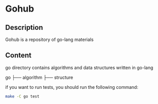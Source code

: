 # Gohub

## Description
Gohub is a repository of go-lang materials

## Content
go directory contains algorithms and data structures written in go-lang

go
├── algorithm
├── structure

if you want to run tests, you should run the following command:
```bash
make -C go test

